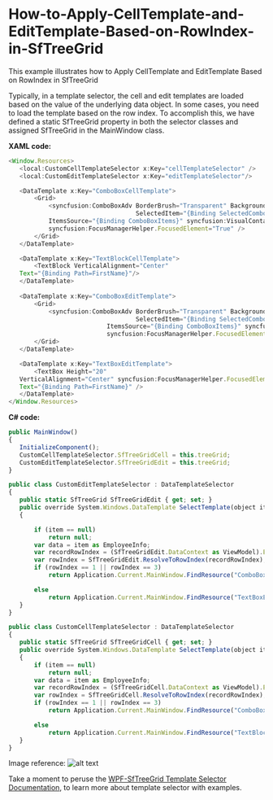 # How-to-Apply-CellTemplate-and-EditTemplate-Based-on-RowIndex-in-SfTreeGrid
This example illustrates how to Apply CellTemplate and EditTemplate Based on RowIndex in SfTreeGrid

Typically, in a template selector, the cell and edit templates are loaded based on the value of the underlying data object. In some cases, you need to load the template based on the row index. To accomplish this, we have defined a static SfTreeGrid property in both the selector classes and assigned SfTreeGrid in the MainWindow class.

**XAML code:**
  
 ```js
<Window.Resources>
    <local:CustomCellTemplateSelector x:Key="cellTemplateSelector" />
    <local:CustomEditTemplateSelector x:Key="editTemplateSelector"/>

    <DataTemplate x:Key="ComboBoxCellTemplate">
        <Grid>
            <syncfusion:ComboBoxAdv BorderBrush="Transparent" Background="Transparent" Grid.Column="1" 
                                    SelectedItem="{Binding SelectedComboItem}"
            ItemsSource="{Binding ComboBoxItems}" syncfusion:VisualContainer.WantsMouseInput="False"
            syncfusion:FocusManagerHelper.FocusedElement="True" />
        </Grid>
    </DataTemplate>

    <DataTemplate x:Key="TextBlockCellTemplate">
        <TextBlock VerticalAlignment="Center"
    Text="{Binding Path=FirstName}"/>
    </DataTemplate>
    
    <DataTemplate x:Key="ComboBoxEditTemplate">
        <Grid>
            <syncfusion:ComboBoxAdv BorderBrush="Transparent" Background="Transparent" Grid.Column="1" 
                                    SelectedItem="{Binding SelectedComboItem}"
                            ItemsSource="{Binding ComboBoxItems}" syncfusion:VisualContainer.WantsMouseInput="False"
                            syncfusion:FocusManagerHelper.FocusedElement="True" />
        </Grid>
    </DataTemplate>

    <DataTemplate x:Key="TextBoxEditTemplate">
        <TextBox Height="20"
    VerticalAlignment="Center" syncfusion:FocusManagerHelper.FocusedElement="True"
    Text="{Binding Path=FirstName}" />
    </DataTemplate>
</Window.Resources>
 ```

**C# code:**
 
 ```js
public MainWindow()
{
    InitializeComponent();
    CustomCellTemplateSelector.SfTreeGridCell = this.treeGrid;
    CustomEditTemplateSelector.SfTreeGridEdit = this.treeGrid;
}

public class CustomEditTemplateSelector : DataTemplateSelector
{
    public static SfTreeGrid SfTreeGridEdit { get; set; }
    public override System.Windows.DataTemplate SelectTemplate(object item, System.Windows.DependencyObject container)
    {

        if (item == null)
            return null;
        var data = item as EmployeeInfo;
        var recordRowIndex = (SfTreeGridEdit.DataContext as ViewModel).Employees.IndexOf(data);
        var rowIndex = SfTreeGridEdit.ResolveToRowIndex(recordRowIndex);
        if (rowIndex == 1 || rowIndex == 3)
            return Application.Current.MainWindow.FindResource("ComboBoxEditTemplate") as DataTemplate;

        else
            return Application.Current.MainWindow.FindResource("TextBoxEditTemplate") as DataTemplate;
    }
}

public class CustomCellTemplateSelector : DataTemplateSelector
{
    public static SfTreeGrid SfTreeGridCell { get; set; }
    public override System.Windows.DataTemplate SelectTemplate(object item, System.Windows.DependencyObject container)
    {
        if (item == null)
            return null;
        var data = item as EmployeeInfo;
        var recordRowIndex = (SfTreeGridCell.DataContext as ViewModel).Employees.IndexOf(data);
        var rowIndex = SfTreeGridCell.ResolveToRowIndex(recordRowIndex);
        if (rowIndex == 1 || rowIndex == 3)
            return Application.Current.MainWindow.FindResource("ComboBoxCellTemplate") as DataTemplate;

        else
            return Application.Current.MainWindow.FindResource("TextBlockCellTemplate") as DataTemplate;
    }
}
 ```

Image reference:
![alt text](image.png)


Take a moment to peruse the [WPF-SfTreeGrid Template Selector Documentation](https://help.syncfusion.com/wpf/treegrid/column-type#set-edittemplate-based-on-custom-logic), to learn more about template selector with examples.